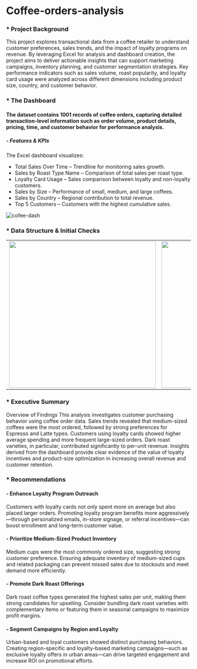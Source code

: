 # Coffee-orders-analysis
### * Project Background
This project explores transactional data from a coffee retailer to understand customer preferences, sales trends, and the impact of loyalty programs on revenue. By leveraging Excel for analysis and dashboard creation, the project aims to deliver actionable insights that can support marketing campaigns, inventory planning, and customer segmentation strategies. Key performance indicators such as sales volume, roast popularity, and loyalty card usage were analyzed across different dimensions including product size, country, and customer behavior.

### * The Dashboard
#### The dataset contains 1001 records of coffee orders, capturing detailed transaction-level information such as order volume, product details, pricing, time, and customer behavior for performance analysis.
##### - Features & KPIs
The Excel dashboard visualizes:
- Total Sales Over Time – Trendline for monitoring sales growth.
- Sales by Roast Type Name – Comparison of total sales per roast type.
- Loyalty Card Usage – Sales comparison between loyalty and non-loyalty customers.
- Sales by Size – Performance of small, medium, and large coffees.
- Sales by Country – Regional contribution to total revenue.
- Top 5 Customers – Customers with the highest cumulative sales.


![cofee-dash](https://github.com/user-attachments/assets/d96c9c13-be8b-40f3-9eed-42957735165e)


### * Data Structure & Initial Checks
<table>
  <tr>
    <td><img src="https://github.com/user-attachments/assets/726dbc2c-4408-4579-9e9d-6dcbc06fec2c" width="400"/></td>
    <td><img src="https://github.com/user-attachments/assets/54bd3f92-e317-49fc-8414-cbe508ceff60" width="400"/></td>
    <td><img src="https://github.com/user-attachments/assets/b018f761-42c9-4c3e-b537-00413721d680" width="400"/></td>
  </tr>
</table>

### * Executive Summary
Overview of Findings
This analysis investigates customer purchasing behavior using coffee order data. Sales trends revealed that medium-sized coffees were the most ordered, followed by strong preferences for Espresso and Latte types. Customers using loyalty cards showed higher average spending and more frequent large-sized orders. Dark roast varieties, in particular, contributed significantly to per-unit revenue. Insights derived from the dashboard provide clear evidence of the value of loyalty incentives and product-size optimization in increasing overall revenue and customer retention.

### * Recommendations
#### - Enhance Loyalty Program Outreach
Customers with loyalty cards not only spent more on average but also placed larger orders. Promoting loyalty program benefits more aggressively—through personalized emails, in-store signage, or referral incentives—can boost enrollment and long-term customer value.

#### - Prioritize Medium-Sized Product Inventory
Medium cups were the most commonly ordered size, suggesting strong customer preference. Ensuring adequate inventory of medium-sized cups and related packaging can prevent missed sales due to stockouts and meet demand more efficiently.

#### - Promote Dark Roast Offerings
Dark roast coffee types generated the highest sales per unit, making them strong candidates for upselling. Consider bundling dark roast varieties with complementary items or featuring them in seasonal campaigns to maximize profit margins.

#### - Segment Campaigns by Region and Loyalty
Urban-based and loyal customers showed distinct purchasing behaviors. Creating region-specific and loyalty-based marketing campaigns—such as exclusive loyalty offers in urban areas—can drive targeted engagement and increase ROI on promotional efforts.
